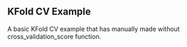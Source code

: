 ## KFold CV Example

A basic KFold CV example that has manually made without cross_validation_score function.
